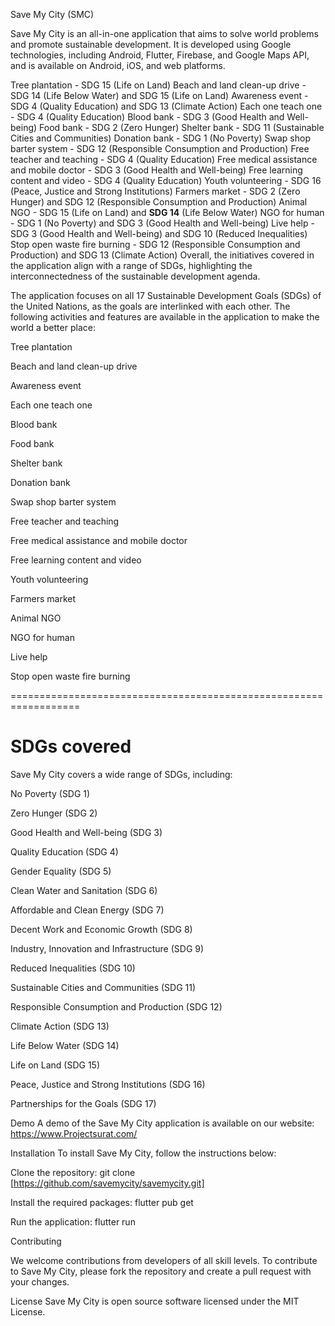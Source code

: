 Save My City (SMC)


Save My City is an all-in-one application that aims to solve world problems and promote sustainable development. It is developed using Google technologies, including Android, Flutter, Firebase, and Google Maps API, and is available on Android, iOS, and web platforms.


Tree plantation - SDG 15 (Life on Land)
Beach and land clean-up drive - SDG 14 (Life Below Water) and SDG 15 (Life on Land)
Awareness event - SDG 4 (Quality Education) and SDG 13 (Climate Action)
Each one teach one - SDG 4 (Quality Education)
Blood bank - SDG 3 (Good Health and Well-being)
Food bank - SDG 2 (Zero Hunger)
Shelter bank - SDG 11 (Sustainable Cities and Communities)
Donation bank - SDG 1 (No Poverty)
Swap shop barter system - SDG 12 (Responsible Consumption and Production)
Free teacher and teaching - SDG 4 (Quality Education)
Free medical assistance and mobile doctor - SDG 3 (Good Health and Well-being)
Free learning content and video - SDG 4 (Quality Education)
Youth volunteering - SDG 16 (Peace, Justice and Strong Institutions)
Farmers market - SDG 2 (Zero Hunger) and SDG 12 (Responsible Consumption and Production)
Animal NGO - SDG 15 (Life on Land) and **SDG 14** (Life Below Water)
NGO for human - SDG 1 (No Poverty) and SDG 3 (Good Health and Well-being)
Live help - SDG 3 (Good Health and Well-being) and SDG 10 (Reduced Inequalities)
Stop open waste fire burning - SDG 12 (Responsible Consumption and Production) and SDG 13 (Climate Action)
Overall, the initiatives covered in the application align with a range of SDGs, highlighting the interconnectedness of the sustainable development agenda.


The application focuses on all 17 Sustainable Development Goals (SDGs) of the United Nations, as the goals are interlinked with each other. The following activities and features are available in the application to make the world a better place:

Tree plantation

Beach and land clean-up drive

Awareness event

Each one teach one

Blood bank

Food bank

Shelter bank

Donation bank

Swap shop barter system

Free teacher and teaching

Free medical assistance and mobile doctor

Free learning content and video

Youth volunteering

Farmers market

Animal NGO

NGO for human

Live help

Stop open waste fire burning

==================================================================

SDGs covered
==================================================================

Save My City covers a wide range of SDGs, including:

No Poverty (SDG 1)

Zero Hunger (SDG 2)

Good Health and Well-being (SDG 3)

Quality Education (SDG 4)

Gender Equality (SDG 5)

Clean Water and Sanitation (SDG 6)

Affordable and Clean Energy (SDG 7)

Decent Work and Economic Growth (SDG 8)

Industry, Innovation and Infrastructure (SDG 9)

Reduced Inequalities (SDG 10)

Sustainable Cities and Communities (SDG 11)

Responsible Consumption and Production (SDG 12)

Climate Action (SDG 13)

Life Below Water (SDG 14)

Life on Land (SDG 15)

Peace, Justice and Strong Institutions (SDG 16)

Partnerships for the Goals (SDG 17)

Demo
A demo of the Save My City application is available on our website: https://www.Projectsurat.com/

Installation
To install Save My City, follow the instructions below:

Clone the repository: git clone [https://github.com/savemycity/savemycity.git]

Install the required packages: flutter pub get

Run the application: flutter run

Contributing

We welcome contributions from developers of all skill levels. To contribute to Save My City, please fork the repository and create a pull request with your changes.

License
Save My City is open source software licensed under the MIT License.
